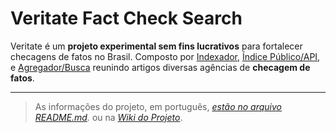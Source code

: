 # Veritate Fact Check Search

Veritate é um **projeto experimental sem fins lucrativos** para fortalecer checagens de fatos no Brasil. Composto por [Indexador](#indexador), [Índice Público/API](#indice-publico-api), e [Agregador/Busca](#agregador-busca) reunindo artigos diversas agências de **checagem de fatos**.
<hr>

> As informações do projeto, em português, *[estão no arquivo README.md](README.md).* ou na *[Wiki do Projeto](https://github.com/celsobessa/veritate/wiki)*.
